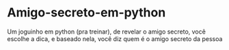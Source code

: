 # Amigo-secreto-em-python

Um joguinho em python (pra treinar), de revelar o amigo secreto, você escolhe a dica, e baseado nela, você diz quem é o amigo secreto da pessoa
